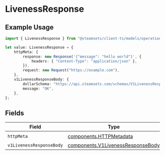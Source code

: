 # LivenessResponse

## Example Usage

```typescript
import { LivenessResponse } from "@steamsets/client-ts/models/operations";

let value: LivenessResponse = {
    httpMeta: {
        response: new Response('{"message": "hello world"}', {
            headers: { "Content-Type": "application/json" },
        }),
        request: new Request("https://example.com"),
    },
    v1LivenessResponseBody: {
        dollarSchema: "https://api.steamsets.com/schemas/V1LivenessResponseBody.json",
        message: "OK",
    },
};
```

## Fields

| Field                                                                                  | Type                                                                                   | Required                                                                               | Description                                                                            |
| -------------------------------------------------------------------------------------- | -------------------------------------------------------------------------------------- | -------------------------------------------------------------------------------------- | -------------------------------------------------------------------------------------- |
| `httpMeta`                                                                             | [components.HTTPMetadata](../../models/components/httpmetadata.md)                     | :heavy_check_mark:                                                                     | N/A                                                                                    |
| `v1LivenessResponseBody`                                                               | [components.V1LivenessResponseBody](../../models/components/v1livenessresponsebody.md) | :heavy_minus_sign:                                                                     | OK                                                                                     |